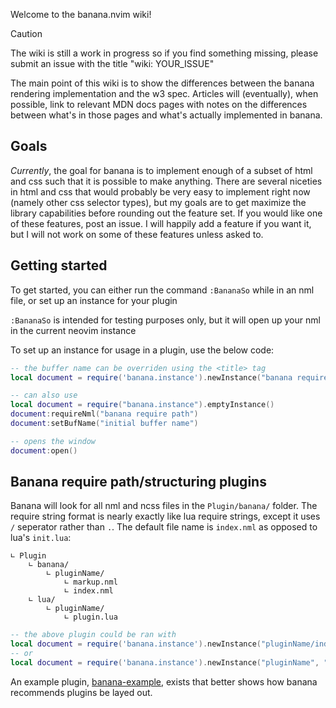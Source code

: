 Welcome to the banana.nvim wiki!

> [!CAUTION]
>
> The wiki is still a work in progress so if you find something missing, please submit an issue with the title "wiki: YOUR_ISSUE"

The main point of this wiki is to show the differences between the banana rendering implementation and the w3 spec.
Articles will (eventually), when possible, link to relevant MDN docs pages with notes on the differences between what's in those pages and what's actually implemented in banana.

## Goals

_Currently_, the goal for banana is to implement enough of a subset of html and css such that it is possible to make anything. There are several niceties in html and css that would probably be very easy to implement right now (namely other css selector types), but my goals are to get maximize the library capabilities before rounding out the feature set. If you would like one of these features, post an issue. I will happily add a feature if you want it, but I will not work on some of these features unless asked to.

## Getting started

To get started, you can either run the command `:BananaSo` while in an nml file, or set up an instance for your plugin

`:BananaSo` is intended for testing purposes only, but it will open up your nml in the current neovim instance

To set up an instance for usage in a plugin, use the below code:

```lua
-- the buffer name can be overriden using the <title> tag
local document = require('banana.instance').newInstance("banana require path", "initial buffer name")

-- can also use
local document = require("banana.instance").emptyInstance()
document:requireNml("banana require path")
document:setBufName("initial buffer name")

-- opens the window
document:open()
```

## Banana require path/structuring plugins

Banana will look for all nml and ncss files in the `Plugin/banana/` folder. The require string format is nearly exactly like lua require strings, except it uses `/` seperator rather than `.`. The default file name is `index.nml` as opposed to lua's `init.lua`:

```
∟ Plugin
    ∟ banana/
        ∟ pluginName/
            ∟ markup.nml
            ∟ index.nml
    ∟ lua/
        ∟ pluginName/
            ∟ plugin.lua
```

```lua
-- the above plugin could be ran with
local document = require('banana.instance').newInstance("pluginName/index", "initial buffer name")
-- or
local document = require('banana.instance').newInstance("pluginName", "initial buffer name")
```

An example plugin, [banana-example](https://github.com/CWood-sdf/banana-example), exists that better shows how banana recommends plugins be layed out.

